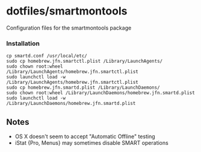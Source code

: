 dotfiles/smartmontools
======================
Configuration files for the smartmontools package

### Installation

```
cp smartd.conf /usr/local/etc/
sudo cp homebrew.jfn.smartctl.plist /Library/LaunchAgents/
sudo chown root:wheel /Library/LaunchAgents/homebrew.jfn.smartctl.plist
sudo launchctl load -w /Library/LaunchAgents/homebrew.jfn.smartctl.plist
sudo cp homebrew.jfn.smartd.plist /Library/LaunchDaemons/
sudo chown root:wheel /Library/LaunchDaemons/homebrew.jfn.smartd.plist
sudo launchctl load -w /Library/LaunchDaemons/homebrew.jfn.smartd.plist
```

Notes
-----
 - OS X doesn't seem to accept "Automatic Offline" testing
 - iStat {Pro, Menus} may sometimes disable SMART operations
